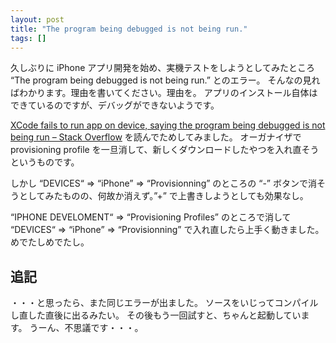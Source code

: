 ```yaml
---
layout: post
title: "The program being debugged is not being run."
tags: []
---
```


久しぶりに iPhone アプリ開発を始め、実機テストをしようとしてみたところ &#8220;The program being debugged is not being run.&#8221; とのエラー。
そんなの見ればわかります。理由を書いてください。理由を。
アプリのインストール自体はできているのですが、デバッグができないようです。

[XCode fails to run app on device, saying the program being debugged is not being run &#8211; Stack Overflow](http://stackoverflow.com/questions/1727169/xcode-fails-to-run-app-on-device-saying-the-program-being-debugged-is-not-being) を読んでためしてみました。
オーガナイザで provisioning profile を一旦消して、新しくダウンロードしたやつを入れ直そうというものです。

しかし &#8220;DEVICES&#8220; => &#8220;iPhone&#8221; => &#8220;Provisionning&#8221; のところの &#8220;-&#8221; ボタンで消そうとしてみたものの、何故か消えず。&#8221;+&#8221; で上書きしようとしても効果なし。

&#8220;IPHONE DEVELOMENT&#8220; => &#8220;Provisioning Profiles&#8221; のところで消して &#8220;DEVICES&#8220; => &#8220;iPhone&#8221; => &#8220;Provisionning&#8221; で入れ直したら上手く動きました。
めでたしめでたし。

## 追記

・・・と思ったら、また同じエラーが出ました。
ソースをいじってコンパイルし直した直後に出るみたい。
その後もう一回試すと、ちゃんと起動しています。
うーん、不思議です・・・。

